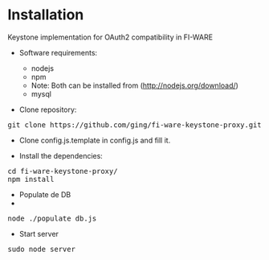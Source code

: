 Installation
===================

Keystone implementation for OAuth2 compatibility in FI-WARE

- Software requirements:

	+ nodejs 
	+ npm
	+ Note: Both can be installed from (http://nodejs.org/download/)
	+ mysql
	
- Clone repository:

<pre>
git clone https://github.com/ging/fi-ware-keystone-proxy.git
</pre>


- Clone config.js.template in config.js and fill it. 

- Install the dependencies:

<pre>
cd fi-ware-keystone-proxy/
npm install
</pre>

- Populate de DB
- 
<pre>
node ./populate_db.js
</pre>

- Start server

<pre>
sudo node server
</pre>
